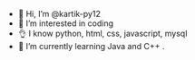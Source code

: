 - 👋 Hi, I’m @kartik-py12
- 👀 I’m interested in coding
- 👌 I know python, html, css, javascript, mysql
- 🌱 I’m currently learning Java and C++
.

<!---
kartik-py12/kartik-py12 is a ✨ special ✨ repository because its `README.md` (this file) appears on your GitHub profile.
You can click the Preview link to take a look at your changes.
--->
